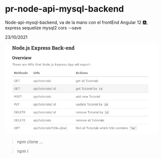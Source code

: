 # pr-node-api-mysql-backend
Node-api-mysql-backend, va de la mano con el frontEnd Angular 12 🅰,   express sequelize mysql2 cors --save

23/10/2021

<img src="nodeJs.jpg" />

>npm clone ...

>npm i
